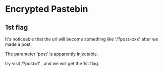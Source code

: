 # Encrypted Pastebin

## 1st flag

It's noticeable that the url will become something like '/?post=xxx' after we made a post.

The parameter 'post' is apparently injectable.

try visit /?post=1' , and we will get the 1st flag.

